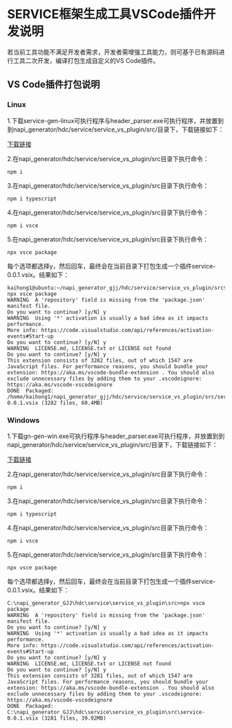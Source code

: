 # SERVICE框架生成工具VSCode插件开发说明

若当前工具功能不满足开发者需求，开发者需增强工具能力，则可基于已有源码进行工具二次开发，编译打包生成自定义的VS Code插件。

## VS Code插件打包说明

### Linux

1.下载service-gen-linux可执行程序与header_parser.exe可执行程序，并放置到到napi_generator/hdc/service/service_vs_plugin/src/目录下，下载链接如下：

[下载链接]()

2.在napi_generator/hdc/service/service_vs_plugin/src目录下执行命令：

	npm i

3.在napi_generator/hdc/service/service_vs_plugin/src目录下执行命令：

	npm i typescript

4.在napi_generator/hdc/service/service_vs_plugin/src目录下执行命令：

	npm i vsce

5.在napi_generator/hdc/service/service_vs_plugin/src目录下执行命令：

	npx vsce package

  每个选项都选择y，然后回车，最终会在当前目录下打包生成一个插件service-0.0.1.vsix。结果如下：

	kaihong1@ubuntu:~/napi_generator_gjj/hdc/service/service_vs_plugin/src$ npx vsce package
	WARNING  A 'repository' field is missing from the 'package.json' manifest file.
	Do you want to continue? [y/N] y
	WARNING  Using '*' activation is usually a bad idea as it impacts performance.
	More info: https://code.visualstudio.com/api/references/activation-events#Start-up
	Do you want to continue? [y/N] y
	WARNING  LICENSE.md, LICENSE.txt or LICENSE not found
	Do you want to continue? [y/N] y
	This extension consists of 3282 files, out of which 1547 are JavaScript files. For performance reasons, you should bundle your extension: https://aka.ms/vscode-bundle-extension . You should also exclude unnecessary files by adding them to your .vscodeignore: https://aka.ms/vscode-vscodeignore
	DONE  Packaged: /home/kaihong1/napi_generator_gjj/hdc/service/service_vs_plugin/src/service-0.0.1.vsix (3282 files, 60.4MB)

### Windows

1.下载gn-gen-win.exe可执行程序与header_parser.exe可执行程序，并放置到到napi_generator/hdc/service/service_vs_plugin/src/目录下，下载链接如下：

[下载链接]()

2.在napi_generator/hdc/service/service_vs_plugin/src目录下执行命令：

	npm i

3.在napi_generator/hdc/service/service_vs_plugin/src目录下执行命令：

	npm i typescript

4.在napi_generator/hdc/service/service_vs_plugin/src目录下执行命令：

	npm i vsce

5.在napi_generator/hdc/service/service_vs_plugin/src目录下执行命令：

	npx vsce package

  每个选项都选择y，然后回车，最终会在当前目录下打包生成一个插件service-0.0.1.vsix。结果如下：

	C:\napi_generator_GJJ\hdc\service\service_vs_plugin\src>npx vsce package
	WARNING  A 'repository' field is missing from the 'package.json' manifest file.
	Do you want to continue? [y/N] y
	WARNING  Using '*' activation is usually a bad idea as it impacts performance.
	More info: https://code.visualstudio.com/api/references/activation-events#Start-up
	Do you want to continue? [y/N] y
	WARNING  LICENSE.md, LICENSE.txt or LICENSE not found
	Do you want to continue? [y/N] y
	This extension consists of 3281 files, out of which 1547 are JavaScript files. For performance reasons, you should bundle your extension: https://aka.ms/vscode-bundle-extension . You should also exclude unnecessary files by adding them to your .vscodeignore: https://aka.ms/vscode-vscodeignore
	DONE  Packaged: C:\napi_generator_GJJ\hdc\service\service_vs_plugin\src\service-0.0.1.vsix (3281 files, 39.92MB)

